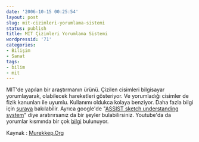 ```yaml
---
date: '2006-10-15 00:25:54'
layout: post
slug: mit-cizimleri-yorumlama-sistemi
status: publish
title: MIT Çizimleri Yorumlama Sistemi
wordpressid: '71'
categories:
- Bilişim
- Sanat
tags:
- bilim
- mit
---
```


MIT'de yapılan bir araştırmanın ürünü. Çizilen cisimleri bilgisayar yorumlayarak, olabilecek hareketleri gösteriyor. Ve yorumladığı cisimler de fizik kanunları ile uyumlu. Kullanımı oldukca kolaya benziyor. Daha fazla bilgi için [şuraya](http://icampus.mit.edu/projects/MagicPaper.shtml) bakılabilir. Ayrıca google'de "[ASSIST sketch understanding system](http://www.google.de/search?q=ASSIST+sketch+understanding+system&hl=de&lr=&start=10&sa=N)" diye aratırırsanız da bir şeyler bulabilirsiniz. Youtube'da da yorumlar kısmında bir çok [bilgi](http://www.youtube.com/comment_servlet?all_comments&v=NZNTgglPbUA&fromurl=/watch%3Fv%3DNZNTgglPbUA) bulunuyor.



Kaynak : [Murekkep.Org](http://www.murekkep.org/mit-cizimleri-yorumlama-sistemi)


